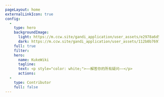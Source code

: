 ```yaml
---
pageLayout: home
externalLinkIcon: true
config:
  -
    type: hero
    backgroundImage:
      light: https://m.ccw.site/gandi_application/user_assets/e2978a6d51d9f4f7448569637310f02c.png
      dark: https://m.ccw.site/gandi_application/user_assets/112b0b7697f2e2387b0c78cad7727b90.png
    full: true
    filter: 
    hero:
      name: KukeWiki
      tagline:
      text: <p style="color: white;">——解答你的所有疑问——</p>
      actions:
  -
    type: Contributor
    full: false
---
```

